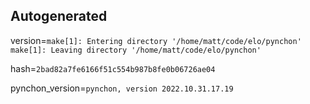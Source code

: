 ## Autogenerated 

version=`make[1]: Entering directory '/home/matt/code/elo/pynchon'
make[1]: Leaving directory '/home/matt/code/elo/pynchon'` 

hash=`2bad82a7fe6166f51c554b987b8fe0b06726ae04` 

pynchon_version=`pynchon, version 2022.10.31.17.19`
